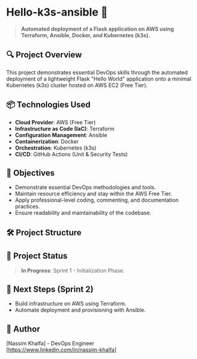 # Hello-k3s-ansible 🚀

> **Automated deployment of a Flask application on AWS using Terraform, Ansible, Docker, and Kubernetes (k3s).**

## 🔍 Project Overview

This project demonstrates essential DevOps skills through the automated deployment of a lightweight Flask "Hello World" application onto a minimal Kubernetes (k3s) cluster hosted on AWS EC2 (Free Tier).

## 📦 Technologies Used

- **Cloud Provider**: AWS (Free Tier)
- **Infrastructure as Code (IaC)**: Terraform
- **Configuration Management**: Ansible
- **Containerization**: Docker
- **Orchestration**: Kubernetes (k3s)
- **CI/CD**: GitHub Actions (Unit & Security Tests)

## 🎯 Objectives

- Demonstrate essential DevOps methodologies and tools.
- Maintain resource efficiency and stay within the AWS Free Tier.
- Apply professional-level coding, commenting, and documentation practices.
- Ensure readability and maintainability of the codebase.

## 🛠️ Project Structure


## 🚧 Project Status

> **In Progress**: Sprint 1 - Initialization Phase.

## 📌 Next Steps (Sprint 2)

- Build infrastructure on AWS using Terraform.
- Automate deployment and provisioning with Ansible.

## 🔑 Author

[Nassim Khalfa] - DevOps Engineer  
[https://www.linkedin.com/in/nassim-khalfa]

